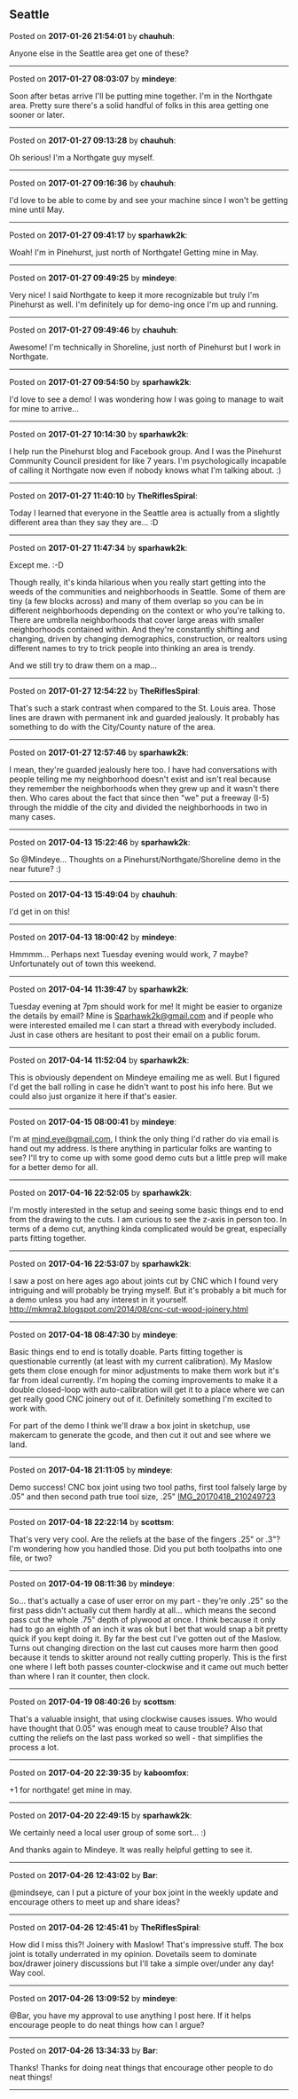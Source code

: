 ## Seattle
Posted on **2017-01-26 21:54:01** by **chauhuh**:

Anyone else in the Seattle area get one of these?

---

Posted on **2017-01-27 08:03:07** by **mindeye**:

Soon after betas arrive I'll be putting mine together. I'm in the Northgate area. Pretty sure there's a solid handful of folks in this area getting one sooner or later.

---

Posted on **2017-01-27 09:13:28** by **chauhuh**:

Oh serious! I'm a Northgate guy myself.

---

Posted on **2017-01-27 09:16:36** by **chauhuh**:

I'd love to be able to come by and see your machine since I won't be getting mine until May.

---

Posted on **2017-01-27 09:41:17** by **sparhawk2k**:

Woah! I'm in Pinehurst, just north of Northgate! Getting mine in May.

---

Posted on **2017-01-27 09:49:25** by **mindeye**:

Very nice! I said Northgate to keep it more recognizable but truly I'm Pinehurst as well. I'm definitely up for demo-ing once I'm up and running.

---

Posted on **2017-01-27 09:49:46** by **chauhuh**:

Awesome! I'm technically in Shoreline, just north of Pinehurst but I work in Northgate.

---

Posted on **2017-01-27 09:54:50** by **sparhawk2k**:

I'd love to see a demo! I was wondering how I was going to manage to wait for mine to arrive...

---

Posted on **2017-01-27 10:14:30** by **sparhawk2k**:

I help run the Pinehurst blog and Facebook group. And I was the Pinehurst Community Council president for like 7 years. I'm psychologically incapable of calling it Northgate now even if nobody knows what I'm talking about. :)

---

Posted on **2017-01-27 11:40:10** by **TheRiflesSpiral**:

Today I learned that everyone in the Seattle area is actually from a slightly different area than they say they are... :D

---

Posted on **2017-01-27 11:47:34** by **sparhawk2k**:

Except me. :-D



Though really, it's kinda hilarious when you really start getting into the weeds of the communities and neighborhoods in Seattle. Some of them are tiny (a few blocks across) and many of them overlap so you can be in different neighborhoods depending on the context or who you're talking to. There are umbrella neighborhoods that cover large areas with smaller neighborhoods contained within. And they're constantly shifting and changing, driven by changing demographics, construction, or realtors using different names to try to trick people into thinking an area is trendy.



And we still try to draw them on a map...

---

Posted on **2017-01-27 12:54:22** by **TheRiflesSpiral**:

That's such a stark contrast when compared to the St. Louis area. Those lines are drawn with permanent ink and guarded jealously. It probably has something to do with the City/County nature of the area.

---

Posted on **2017-01-27 12:57:46** by **sparhawk2k**:

I mean, they're guarded jealously here too. I have had conversations with people telling me my neighborhood doesn't exist and isn't real because they remember the neighborhoods when they grew up and it wasn't there then. Who cares about the fact that since then "we" put a freeway (I-5) through the middle of the city and divided the neighborhoods in two in many cases.

---

Posted on **2017-04-13 15:22:46** by **sparhawk2k**:

So @Mindeye... Thoughts on a Pinehurst/Northgate/Shoreline demo in the near future? :)

---

Posted on **2017-04-13 15:49:04** by **chauhuh**:

I'd get in on this!

---

Posted on **2017-04-13 18:00:42** by **mindeye**:

Hmmmm... Perhaps next Tuesday evening would work, 7 maybe? Unfortunately out of town this weekend.

---

Posted on **2017-04-14 11:39:47** by **sparhawk2k**:

Tuesday evening at 7pm should work for me! It might be easier to organize the details by email? Mine is Sparhawk2k@gmail.com and if people who were interested emailed me I can start a thread with everybody included. Just in case others are hesitant to post their email on a public forum.

---

Posted on **2017-04-14 11:52:04** by **sparhawk2k**:

This is obviously dependent on Mindeye emailing me as well. But I figured I'd get the ball rolling in case he didn't want to post his info here. But we could also just organize it here if that's easier.

---

Posted on **2017-04-15 08:00:41** by **mindeye**:

I'm at mind.eye@gmail.com, I think the only thing I'd rather do via email is hand out my address. Is there anything in particular folks are wanting to see? I'll try to come up with some good demo cuts but a little prep will make for a better demo for all.

---

Posted on **2017-04-16 22:52:05** by **sparhawk2k**:

I'm mostly interested in the setup and seeing some basic things end to end from the drawing to the cuts. I am curious to see the z-axis in person too. In terms of a demo cut, anything kinda complicated would be great, especially parts fitting together.

---

Posted on **2017-04-16 22:53:07** by **sparhawk2k**:

I saw a post on here ages ago about joints cut by CNC which I found very intriguing and will probably be trying myself. But it's probably a bit much for a demo unless you had any interest in it yourself. http://mkmra2.blogspot.com/2014/08/cnc-cut-wood-joinery.html

---

Posted on **2017-04-18 08:47:30** by **mindeye**:

Basic things end to end is totally doable. Parts fitting together is questionable currently (at least with my current calibration). My Maslow gets them close enough for minor adjustments to make them work but it's far from ideal currently. I'm hoping the coming improvements to make it a double closed-loop with auto-calibration will get it to a place where we can get really good CNC joinery out of it. Definitely something I'm excited to work with.



For part of the demo I think we'll draw a box joint in sketchup, use makercam to generate the gcode, and then cut it out and see where we land.

---

Posted on **2017-04-18 21:11:05** by **mindeye**:

Demo success! CNC box joint using two tool paths, first tool falsely large by .05" and then second path true tool size, .25" [IMG_20170418_210249723](/images/yU/ZZ/yUZZ_img_20170418_210249723.jpg.jpg)

---

Posted on **2017-04-18 22:22:14** by **scottsm**:

That's very very cool. Are the reliefs at the base of the fingers .25" or .3"? I'm wondering how you handled those. Did you put both toolpaths into one file, or two?

---

Posted on **2017-04-19 08:11:36** by **mindeye**:

So... that's actually a case of user error on my part - they're only .25" so the first pass didn't actually cut them hardly at all... which means the second pass cut the whole .75" depth of plywood at once. I think because it only had to go an eighth of an inch it was ok but I bet that would snap a bit pretty quick if you kept doing it. By far the best cut I've gotten out of the Maslow. Turns out changing direction on the last cut causes more harm then good because it tends to skitter around not really cutting properly. This is the first one where I left both passes counter-clockwise and it came out much better than where I ran it counter, then clock.

---

Posted on **2017-04-19 08:40:26** by **scottsm**:

That's a valuable insight, that using clockwise causes issues. Who would have thought that 0.05" was enough meat to cause trouble? Also that cutting the reliefs on the last pass worked so well - that simplifies the process a lot.

---

Posted on **2017-04-20 22:39:35** by **kaboomfox**:

+1 for northgate! get mine in may.

---

Posted on **2017-04-20 22:49:15** by **sparhawk2k**:

We certainly need a local user group of some sort... :)



And thanks again to Mindeye. It was really helpful getting to see it.

---

Posted on **2017-04-26 12:43:02** by **Bar**:

@mindseye, can I put a picture of your box joint in the weekly update and encourage others to meet up and share ideas?

---

Posted on **2017-04-26 12:45:41** by **TheRiflesSpiral**:

How did I miss this?! Joinery with Maslow! That's impressive stuff. The box joint is totally underrated in my opinion. Dovetails seem to dominate box/drawer joinery discussions but I'll take a simple over/under any day! Way cool.

---

Posted on **2017-04-26 13:09:52** by **mindeye**:

@Bar, you have my approval to use anything I post here. If it helps encourage people to do neat things how can I argue?

---

Posted on **2017-04-26 13:34:33** by **Bar**:

Thanks! Thanks for doing neat things that encourage other people to do neat things!

---

